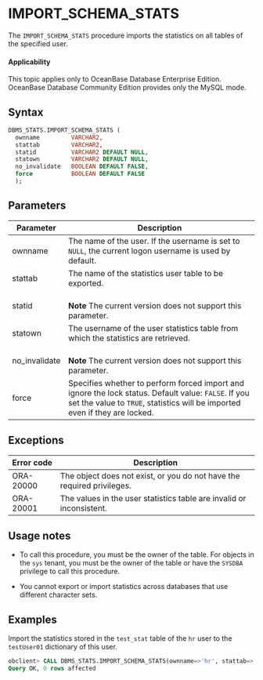 # IMPORT_SCHEMA_STATS

The `IMPORT_SCHEMA_STATS` procedure imports the statistics on all tables of the specified user.

<main id="notice" >
    <h4>Applicability</h4>
    <p>This topic applies only to OceanBase Database Enterprise Edition. OceanBase Database Community Edition provides only the MySQL mode. </p>
  </main>

## Syntax

```sql
DBMS_STATS.IMPORT_SCHEMA_STATS (
  ownname         VARCHAR2,
  stattab         VARCHAR2,
  statid          VARCHAR2 DEFAULT NULL,
  statown         VARCHAR2 DEFAULT NULL,
  no_invalidate   BOOLEAN DEFAULT FALSE,
  force           BOOLEAN DEFAULT FALSE
  );
```

## Parameters

| Parameter | Description |
|---------------|------------------------------------------------------------------------------|
| ownname | The name of the user. If the username is set to `NULL`, the current logon username is used by default.  |
| stattab | The name of the statistics user table to be exported.  |
| statid | <br>**Note** The current version does not support this parameter.</br>  |
| statown | The username of the user statistics table from which the statistics are retrieved.  |
| no_invalidate | <br>**Note** The current version does not support this parameter.</br>  |
| force | Specifies whether to perform forced import and ignore the lock status. Default value: `FALSE`. If you set the value to `TRUE`, statistics will be imported even if they are locked.  |



## Exceptions

| Error code | Description |
|-----------|-------------------|
| ORA-20000 | The object does not exist, or you do not have the required privileges.  |
| ORA-20001 | The values in the user statistics table are invalid or inconsistent.  |



## Usage notes

* To call this procedure, you must be the owner of the table. For objects in the `sys` tenant, you must be the owner of the table or have the `SYSDBA` privilege to call this procedure.

* You cannot export or import statistics across databases that use different character sets.


## Examples

Import the statistics stored in the `test_stat` table of the `hr` user to the `testUser01` dictionary of this user.

```sql
obclient> CALL DBMS_STATS.IMPORT_SCHEMA_STATS(ownname=>'hr', stattab=>'test_stat', statown=>'testUser01');
Query OK, 0 rows affected
```
